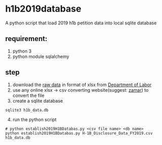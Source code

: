 # h1b2019database
A python script that load 2019 h1b petition data into local sqlite database

## requirement:
1. python 3
2. python module sqlalchemy

## step
1. download the [raw data](https://www.foreignlaborcert.doleta.gov/pdf/PerformanceData/2019/H-1B_Disclosure_Data_FY2019.xlsx) in format of xlsx from [Department of Labor](https://www.foreignlaborcert.doleta.gov/performancedata.cfm)
2. use any online xlsx -> csv converting website(suggest: [zamar](https://www.zamzar.com/convert/xlsx-to-csv/)) to convert the file
3. create a sqlite database
```
sqlite3 h1b_data.db
```
4. run the python script 
```
# python establish2019H1BDatabas.py <csv file name> <db name>
python establish2019H1BDatabas.py H-1B_Disclosure_Data_FY2019.csv h1b_data.db
```

 
